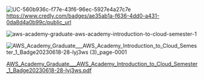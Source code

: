![UC-560b936c-f77e-43f6-96ec-5927e4a27c7e](https://github.com/TJBARBOSSA/Certifications/assets/106999424/6a9ccbdc-5b96-4bf7-a2b0-5114ab9c2b43)https://www.credly.com/badges/ae35ab1a-f636-4dd0-a431-0da8d4a0b99c/public_url

![aws-academy-graduate-aws-academy-introduction-to-cloud-semester-1](https://github.com/TJBARBOSSA/AWS-Cloud-certifications/assets/106999424/6d49ef3a-93e2-4962-9e95-36c190bdb78e)


![AWS_Academy_Graduate___AWS_Academy_Introduction_to_Cloud_Semester_1_Badge20230618-28-lyj3ws (3)_page-0001](https://github.com/TJBARBOSSA/Certifications/assets/106999424/f6394be3-45c9-49e2-8986-a9a48b767f80)


[AWS_Academy_Graduate___AWS_Academy_Introduction_to_Cloud_Semester_1_Badge20230618-28-lyj3ws.pdf](https://github.com/TJBARBOSSA/AWS-Cloud-certifications/files/12309889/AWS_Academy_Graduate___AWS_Academy_Introduction_to_Cloud_Semester_1_Badge20230618-28-lyj3ws.pdf)
